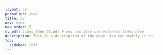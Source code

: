 ```yaml
---
layout: cv
permalink: /cv/
title: cv
nav: true
nav_order: 5
cv_pdf: Jiayu_Shen_CV.pdf # you can also use external links here
description: This is a description of the page. You can modify it in '_pages/cv.md'. You can also change or remove the top pdf download button.
toc:
  sidebar: left
---
```

